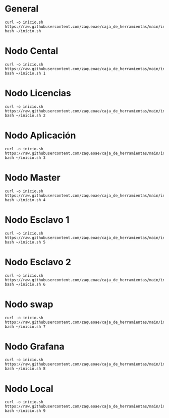# General
```
curl -o inicio.sh https://raw.githubusercontent.com/zaqueoae/caja_de_herramientas/main/inicio.sh
bash ~/inicio.sh
```

# Nodo Cental
```
curl -o inicio.sh https://raw.githubusercontent.com/zaqueoae/caja_de_herramientas/main/inicio.sh
bash ~/inicio.sh 1
```

# Nodo Licencias
```
curl -o inicio.sh https://raw.githubusercontent.com/zaqueoae/caja_de_herramientas/main/inicio.sh
bash ~/inicio.sh 2
```

# Nodo Aplicación
```
curl -o inicio.sh https://raw.githubusercontent.com/zaqueoae/caja_de_herramientas/main/inicio.sh
bash ~/inicio.sh 3
```

# Nodo Master
```
curl -o inicio.sh https://raw.githubusercontent.com/zaqueoae/caja_de_herramientas/main/inicio.sh
bash ~/inicio.sh 4
```

# Nodo Esclavo 1
```
curl -o inicio.sh https://raw.githubusercontent.com/zaqueoae/caja_de_herramientas/main/inicio.sh
bash ~/inicio.sh 5
```

# Nodo Esclavo 2
```
curl -o inicio.sh https://raw.githubusercontent.com/zaqueoae/caja_de_herramientas/main/inicio.sh
bash ~/inicio.sh 6
```

# Nodo swap
```
curl -o inicio.sh https://raw.githubusercontent.com/zaqueoae/caja_de_herramientas/main/inicio.sh
bash ~/inicio.sh 7
```

# Nodo Grafana
```
curl -o inicio.sh https://raw.githubusercontent.com/zaqueoae/caja_de_herramientas/main/inicio.sh
bash ~/inicio.sh 8
```

# Nodo Local
```
curl -o inicio.sh https://raw.githubusercontent.com/zaqueoae/caja_de_herramientas/main/inicio.sh
bash ~/inicio.sh 9
```